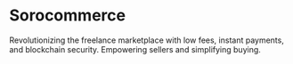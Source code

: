 # Sorocommerce
Revolutionizing the freelance marketplace with low fees, instant payments, and blockchain security. Empowering sellers and simplifying buying.

